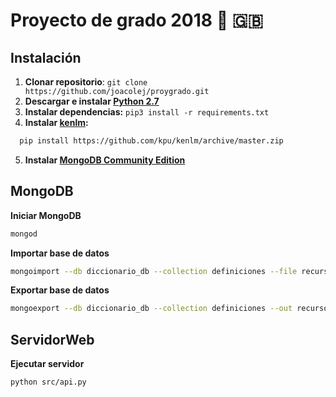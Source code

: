 # Proyecto de grado 2018 :notebook: :uk: 

## Instalación
1. **Clonar repositorio**: `git clone https://github.com/joacolej/proygrado.git`
2. **Descargar e instalar [Python 2.7](https://www.python.org/downloads/)**
3. **Instalar dependencias:** `pip3 install -r requirements.txt`
4. **Instalar [kenlm](https://github.com/kpu/kenlm):**

  ```bash
    pip install https://github.com/kpu/kenlm/archive/master.zip
  ```
5. **Instalar [MongoDB Community Edition](https://docs.mongodb.com/manual/administration/install-community/)**

## MongoDB
**Iniciar MongoDB**
```bash
mongod
```

**Importar base de datos**

```bash
mongoimport --db diccionario_db --collection definiciones --file recursos/definiciones_backup.json
```


**Exportar base de datos**

```bash
mongoexport --db diccionario_db --collection definiciones --out recursos/definiciones_backup.json
```

## ServidorWeb
**Ejecutar servidor**

```bash
python src/api.py
```
